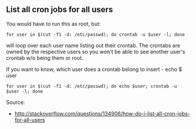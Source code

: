 ## List all cron jobs for all users

You would have to run this as root, but:

```
for user in $(cut -f1 -d: /etc/passwd); do crontab -u $user -l; done
```

will loop over each user name listing out their crontab. The crontabs are owned by the respective
users so you won't be able to see another user's crontab w/o being them or root.

If you want to know, which user does a crontab belong to insert - echo $ user

```
for user in $(cut -f1 -d: /etc/passwd); do echo $user; crontab -u $user -l; done
```

Source:

- http://stackoverflow.com/questions/134906/how-do-i-list-all-cron-jobs-for-all-users

